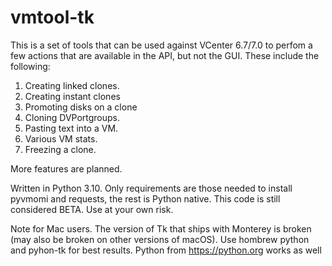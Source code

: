# vmtool-tk

This is a set of tools that can be used against VCenter 6.7/7.0 to perfom a few actions that are available in the API, but not the GUI.
These include the following:

1. Creating linked clones.
2. Creating instant clones
3. Promoting disks on a clone
4. Cloning DVPortgroups.
5. Pasting text into a VM.
6. Various VM stats.
7. Freezing a clone.

More features are planned.

Written in Python 3.10. Only requirements are those needed to install pyvmomi and requests, the rest is Python native. This code is still considered BETA. Use at your own risk.

Note for Mac users. The version of Tk that ships with Monterey is broken (may also be broken on other versions of macOS). Use hombrew python and pyhon-tk for best results. Python from https://python.org works as well
